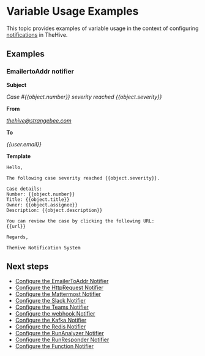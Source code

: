 # Variable Usage Examples

This topic provides examples of variable usage in the context of configuring [notifications](about-notifications.md) in TheHive.

## Examples

### EmailertoAddr notifier

**Subject**

*Case #{{object.number}} severity reached {{object.severity}}*

**From**

*thehive@strangebee.com*

**To**

*{{user.email}}*

**Template**

```
Hello,

The following case severity reached {{object.severity}}.

Case details:
Number: {{object.number}}
Title: {{object.title}}
Owner: {{object.assignee}}
Description: {{object.description}}

You can review the case by clicking the following URL:
{{url}}

Regards,

TheHive Notification System
```

## Next steps

* [Configure the EmailerToAddr Notifier](../manage-notifications/notifiers/email-to-addr.md)
* [Configure the HttpRequest Notifier](../manage-notifications/notifiers/http-request.md)
* [Configure the Mattermost Notifier](../manage-notifications/notifiers/mattermost.md)
* [Configure the Slack Notifier](../manage-notifications/notifiers/slack.md)
* [Configure the Teams Notifier](../manage-notifications/notifiers/teams.md)
* [Configure the webhook Notifier](../manage-notifications/notifiers/webhook.md)
* [Configure the Kafka Notifier](../manage-notifications/notifiers/kafka.md)
* [Configure the Redis Notifier](../manage-notifications/notifiers/redis.md)
* [Configure the RunAnalyzer Notifier](../manage-notifications/notifiers/analyzers.md)
* [Configure the RunResponder Notifier](../manage-notifications/notifiers/responders.md)
* [Configure the Function Notifier](../manage-notifications/notifiers/function.md)